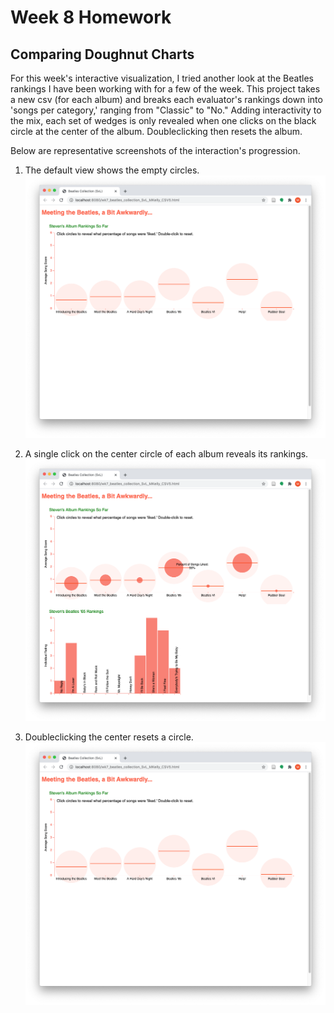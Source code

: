 Week 8 Homework
======================
Comparing Doughnut Charts 
------------------------
For this week's interactive visualization, I tried another look at the Beatles rankings I have been working with for a few of the week. This project takes a new csv (for each album) and breaks each evaluator's rankings down into 'songs per category,' ranging from "Classic" to "No." Adding interactivity to the mix, each set of wedges is only revealed when one clicks on the black circle at the center of the album. Doubleclicking then resets the album.

Below are representative screenshots of the interaction's progression.

1. The default view shows the empty circles.
![Wk7_Screenshot_1_MKelly.png](/WK7-Projects/Wk7_Screenshot_1_MKelly.png "MKelly_Beatles_Screenshot1")

2. A single click on the center circle of each album reveals its rankings.
![Wk7_Screenshot_2_MKelly.png](/WK7-Projects/Wk7_Screenshot_2_MKelly.png "MKelly_Beatles_Screenshot2")

3. Doubleclicking the center resets a circle.
![Wk7_Screenshot_5_MKelly.png](/WK7-Projects/Wk7_Screenshot_5_MKelly.png "MKelly_Beatles_Screenshot5")
